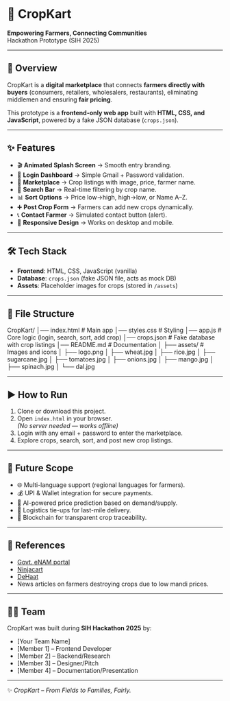 # 🌱 CropKart
**Empowering Farmers, Connecting Communities**  
Hackathon Prototype (SIH 2025)

---

## 🚀 Overview
CropKart is a **digital marketplace** that connects **farmers directly with buyers** (consumers, retailers, wholesalers, restaurants), eliminating middlemen and ensuring **fair pricing**.

This prototype is a **frontend-only web app** built with **HTML, CSS, and JavaScript**, powered by a fake JSON database (`crops.json`).

---

## ✨ Features
- 🎬 **Animated Splash Screen** → Smooth entry branding.  
- 🔐 **Login Dashboard** → Simple Gmail + Password validation.  
- 🛒 **Marketplace** → Crop listings with image, price, farmer name.  
- 🔎 **Search Bar** → Real-time filtering by crop name.  
- 📊 **Sort Options** → Price low→high, high→low, or Name A–Z.  
- ➕ **Post Crop Form** → Farmers can add new crops dynamically.  
- 📞 **Contact Farmer** → Simulated contact button (alert).  
- 📱 **Responsive Design** → Works on desktop and mobile.  

---

## 🛠️ Tech Stack
- **Frontend**: HTML, CSS, JavaScript (vanilla)  
- **Database**: `crops.json` (fake JSON file, acts as mock DB)  
- **Assets**: Placeholder images for crops (stored in `/assets`)  

---

## 📂 File Structure
CropKart/
│── index.html # Main app
│── styles.css # Styling
│── app.js # Core logic (login, search, sort, add crop)
│── crops.json # Fake database with crop listings
│── README.md # Documentation
│
├── assets/ # Images and icons
│ ├── logo.png
│ ├── wheat.jpg
│ ├── rice.jpg
│ ├── sugarcane.jpg
│ ├── tomatoes.jpg
│ ├── onions.jpg
│ ├── mango.jpg
│ ├── spinach.jpg
│ └── dal.jpg

---

## ▶️ How to Run
1. Clone or download this project.  
2. Open `index.html` in your browser.  
   *(No server needed — works offline)*  
3. Login with any email + password to enter the marketplace.  
4. Explore crops, search, sort, and post new crop listings.  

---

## 🔮 Future Scope
- 🌐 Multi-language support (regional languages for farmers).  
- 💰 UPI & Wallet integration for secure payments.  
- 🤖 AI-powered price prediction based on demand/supply.  
- 🚚 Logistics tie-ups for last-mile delivery.  
- 🔗 Blockchain for transparent crop traceability.  

---

## 📖 References
- [Govt. eNAM portal](https://enam.gov.in)  
- [Ninjacart](https://ninjacart.com)  
- [DeHaat](https://agrevolution.in)  
- News articles on farmers destroying crops due to low mandi prices.  

---

## 👨‍💻 Team
CropKart was built during **SIH Hackathon 2025** by:  
- [Your Team Name]  
- [Member 1] – Frontend Developer  
- [Member 2] – Backend/Research  
- [Member 3] – Designer/Pitch  
- [Member 4] – Documentation/Presentation  

---

✨ *CropKart – From Fields to Families, Fairly.*
